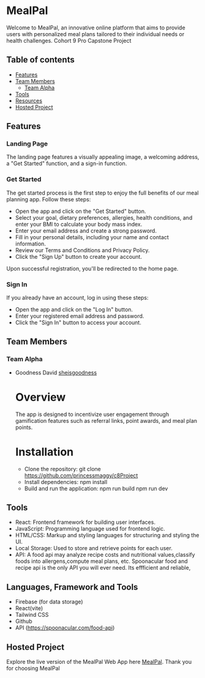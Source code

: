 # MealPal

Welcome to MealPal, an innovative online platform that aims to provide users with personalized meal plans tailored to their individual needs or health challenges.
Cohort 9 Pro Capstone Project

## Table of contents

- [Features]()
- [Team Members](#team-members)
  - [Team Alpha](#team-alpha)
- [Tools](#tools)
- [Resources](#resources)
- [Hosted Project](#hosted-project)

## Features

### Landing Page

The landing page features a visually appealing image, a welcoming address, a "Get Started" function, and a sign-in function.

### Get Started

The get started process is the first step to enjoy the full benefits of our meal planning app. Follow these steps:

- Open the app and click on the "Get Started" button.
- Select your goal, dietary preferences, allergies, health conditions, and enter your BMI to calculate your body mass index.
- Enter your email address and create a strong password.
- Fill in your personal details, including your name and contact information.
- Review our Terms and Conditions and Privacy Policy.
- Click the "Sign Up" button to create your account.
  
Upon successful registration, you'll be redirected to the home page.

### Sign In

If you already have an account, log in using these steps:

- Open the app and click on the "Log In" button.
- Enter your registered email address and password.
- Click the "Sign In" button to access your account.


## Team Members

### Team Alpha

- Goodness David [sheisgoodness](https://github.com/Sheisgoodness)


  # Overview

  The app is designed to incentivize user engagement through gamification features such as referral links, point awards, and meal plan points.

  # Installation

  - Clone the repository:
    git clone https://github.com/princessmaggy/c8Project
  - Install dependencies:
    npm install
  - Build and run the application:
    npm run build
    npm run dev


## Tools

- React: Frontend framework for building user interfaces.
- JavaScript: Programming language used for frontend logic.
- HTML/CSS: Markup and styling languages for structuring and styling the UI.
- Local Storage: Used to store and retrieve points for each user.
- API: A food api may analyze recipe costs and nutritional values,classify foods into allergens,compute meal plans, etc. Spoonacular food and recipe api is the only API you will ever need. Its effficient and reliable,

## Languages, Framework and Tools

- Firebase (for data storage)
- React(vite)
- Tailwind CSS
- Github
- API (https://spoonacular.com/food-api)

## Hosted Project

Explore the live version of the MealPal Web App here [MealPal](https://c8-project.vercel.app/).
Thank you for choosing MealPal
